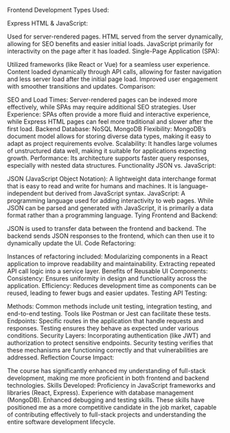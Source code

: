 Frontend Development
Types Used:

Express HTML & JavaScript:

Used for server-rendered pages.
HTML served from the server dynamically, allowing for SEO benefits and easier initial loads.
JavaScript primarily for interactivity on the page after it has loaded.
Single-Page Application (SPA):

Utilized frameworks (like React or Vue) for a seamless user experience.
Content loaded dynamically through API calls, allowing for faster navigation and less server load after the initial page load.
Improved user engagement with smoother transitions and updates.
Comparison:

SEO and Load Times: Server-rendered pages can be indexed more effectively, while SPAs may require additional SEO strategies.
User Experience: SPAs often provide a more fluid and interactive experience, while Express HTML pages can feel more traditional and slower after the first load.
Backend Database: NoSQL MongoDB
Flexibility: MongoDB’s document model allows for storing diverse data types, making it easy to adapt as project requirements evolve.
Scalability: It handles large volumes of unstructured data well, making it suitable for applications expecting growth.
Performance: Its architecture supports faster query responses, especially with nested data structures.
Functionality
JSON vs. JavaScript:

JSON (JavaScript Object Notation): A lightweight data interchange format that is easy to read and write for humans and machines. It is language-independent but derived from JavaScript syntax.
JavaScript: A programming language used for adding interactivity to web pages. While JSON can be parsed and generated with JavaScript, it is primarily a data format rather than a programming language.
Tying Frontend and Backend:

JSON is used to transfer data between the frontend and backend. The backend sends JSON responses to the frontend, which can then use it to dynamically update the UI.
Code Refactoring:

Instances of refactoring included:
Modularizing components in a React application to improve readability and maintainability.
Extracting repeated API call logic into a service layer.
Benefits of Reusable UI Components:
Consistency: Ensures uniformity in design and functionality across the application.
Efficiency: Reduces development time as components can be reused, leading to fewer bugs and easier updates.
Testing
API Testing:

Methods: Common methods include unit testing, integration testing, and end-to-end testing. Tools like Postman or Jest can facilitate these tests.
Endpoints: Specific routes in the application that handle requests and responses. Testing ensures they behave as expected under various conditions.
Security Layers: Incorporating authentication (like JWT) and authorization to protect sensitive endpoints. Security testing verifies that these mechanisms are functioning correctly and that vulnerabilities are addressed.
Reflection
Course Impact:

The course has significantly enhanced my understanding of full-stack development, making me more proficient in both frontend and backend technologies.
Skills Developed:
Proficiency in JavaScript frameworks and libraries (React, Express).
Experience with database management (MongoDB).
Enhanced debugging and testing skills.
These skills have positioned me as a more competitive candidate in the job market, capable of contributing effectively to full-stack projects and understanding the entire software development lifecycle.

